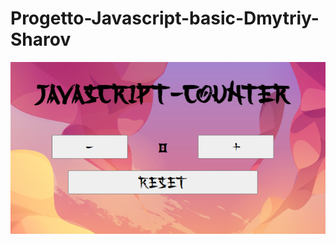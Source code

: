 # Progetto-Javascript-basic-Dmytriy-Sharov

![app-screenshot](https://github.com/Dmytriy99/Progetto-Javascript-basic-Dmytriy-Sharov/blob/60551d491d6f51687b61cac315288bd13262670c/screenshot.png?raw=true)
